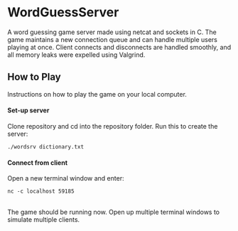 # WordGuessServer

A word guessing game server made using netcat and sockets in C. The game maintains a new connection queue and can handle multiple users playing at once. Client connects and disconnects are handled smoothly, and all memory leaks were expelled using Valgrind.
                        

## How to Play

Instructions on how to play the game on your local computer.
#### Set-up server
Clone repository and cd into the repository folder. Run this to create the server:
```
./wordsrv dictionary.txt
```

#### Connect from client
Open a new terminal window and enter:
```
nc -c localhost 59185
```
<br>
The game should be running now. Open up multiple terminal windows to simulate multiple clients.
